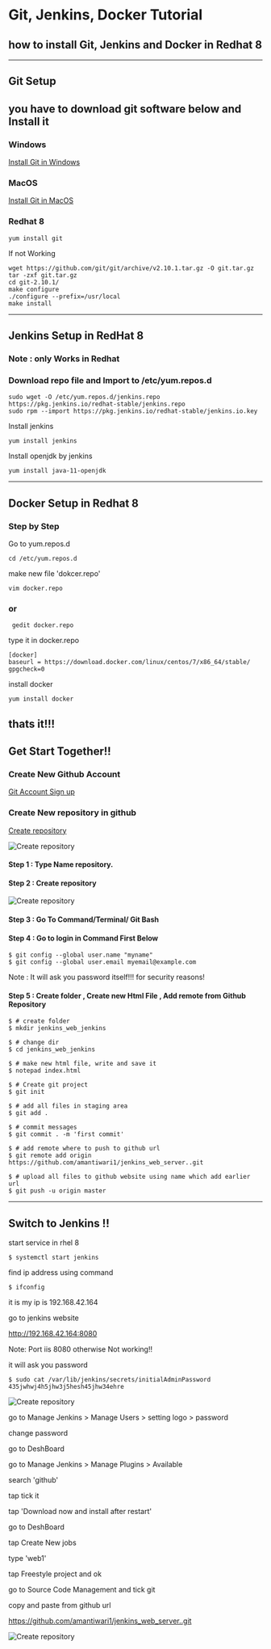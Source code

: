 # Git, Jenkins, Docker Tutorial
## how to install Git, Jenkins and Docker in Redhat 8

---

## Git Setup


## you have to download git software below and Install it 


### Windows
[Install Git in Windows](https://git-scm.com/download/win) 

### MacOS
[Install Git in MacOS](https://git-scm.com/download/mac)

### Redhat 8 


```
yum install git
```

If not Working 



```
wget https://github.com/git/git/archive/v2.10.1.tar.gz -O git.tar.gz
tar -zxf git.tar.gz
cd git-2.10.1/
make configure
./configure --prefix=/usr/local
make install
```
---
## Jenkins Setup in RedHat 8 

### Note :  only Works in Redhat 

### Download repo file and Import to  /etc/yum.repos.d

```
sudo wget -O /etc/yum.repos.d/jenkins.repo https://pkg.jenkins.io/redhat-stable/jenkins.repo
sudo rpm --import https://pkg.jenkins.io/redhat-stable/jenkins.io.key
```

Install jenkins

```
yum install jenkins
```
Install openjdk by jenkins 

```
yum install java-11-openjdk
```

---
## Docker Setup in Redhat 8

### Step by Step 

Go to yum.repos.d

```
cd /etc/yum.repos.d
```

make new file 'dokcer.repo'

```
vim docker.repo 
```

### or 

```
 gedit docker.repo 
```

type it in docker.repo

```
[docker]
baseurl = https://download.docker.com/linux/centos/7/x86_64/stable/
gpgcheck=0
```

install docker 

``` 
yum install docker 
```
thats it!!! 
---
## Get Start Together!!

### Create New Github Account

[Git Account Sign up](https://github.com/join) 

###  Create New repository in github

[Create repository](https://github.com/new)

![Create repository](images/github_repo.png)

#### Step 1 : Type Name repository.

#### Step 2 : Create repository 

![Create repository](images/button.png)


#### Step 3 : Go To Command/Terminal/ Git Bash

#### Step 4 : Go to login in Command First Below

```
$ git config --global user.name "myname"
$ git config --global user.email myemail@example.com
```
Note : It will ask you password itself!!! for security reasons!

####  Step 5 : Create folder , Create new Html File , Add remote from Github Repository 

```
$ # create folder
$ mkdir jenkins_web_jenkins

$ # change dir
$ cd jenkins_web_jenkins

$ # make new html file, write and save it
$ notepad index.html

$ # Create git project
$ git init

$ # add all files in staging area
$ git add .

$ # commit messages
$ git commit . -m 'first commit'

$ # add remote where to push to github url
$ git remote add origin https://github.com/amantiwari1/jenkins_web_server..git

$ # upload all files to github website using name which add earlier url 
$ git push -u origin master
```
---
Switch to Jenkins !!
---

start service in rhel 8

```
$ systemctl start jenkins
```

find ip address using command

```
$ ifconfig
```
 it is my ip is 192.168.42.164
 
 go to jenkins website
 
 http://192.168.42.164:8080
 
 Note: Port iis 8080 otherwise Not working!!
 
 it will ask you password 
 
 ```
 $ sudo cat /var/lib/jenkins/secrets/initialAdminPassword
 435jwhwj4h5jhw3j5hesh45jhw34ehre
 ```
![Create repository](images/password.png)

go to Manage Jenkins > Manage Users > setting logo > password

change password

go to DeshBoard 

go to Manage Jenkins > Manage Plugins > Available 

search 'github'

tap tick it

tap 'Download now and install after restart'

go to DeshBoard 

tap Create New jobs 

type 'web1'

tap Freestyle project and ok

go to Source Code Management and tick git

copy and paste from github url 

https://github.com/amantiwari1/jenkins_web_server..git

![Create repository](images/gitjob.png)




 
 
 
 
 
 
















 
 















